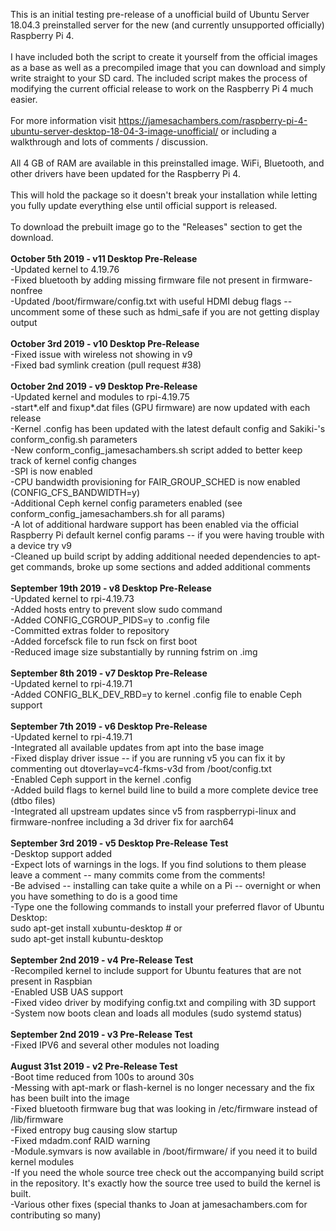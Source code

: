 This is an initial testing pre-release of a unofficial build of Ubuntu Server 18.04.3 preinstalled server for the new (and currently unsupported officially) Raspberry Pi 4.<br>
<br>
I have included both the script to create it yourself from the official images as a base as well as a precompiled image that you can download and simply write straight to your SD card.  The included script makes the process of modifying the current official release to work on the Raspberry Pi 4 much easier.<br>
<br>
For more information visit https://jamesachambers.com/raspberry-pi-4-ubuntu-server-desktop-18-04-3-image-unofficial/ or including a walkthrough and lots of comments / discussion.<br>
<br>
All 4 GB of RAM are available in this preinstalled image.  WiFi, Bluetooth, and other drivers have been updated for the Raspberry Pi 4.<br>
<br>
This will hold the package so it doesn't break your installation while letting you fully update everything else until official support is released.<br>
<br>
To download the prebuilt image go to the "Releases" section to get the download.<br>
<br>
<strong>October 5th 2019 - v11 Desktop Pre-Release</strong><br>
-Updated kernel to 4.19.76<br>
-Fixed bluetooth by adding missing firmware file not present in firmware-nonfree<br>
-Updated /boot/firmware/config.txt with useful HDMI debug flags -- uncomment some of these such as hdmi_safe if you are not getting display output<br>
<br>
<strong>October 3rd 2019 - v10 Desktop Pre-Release</strong><br>
-Fixed issue with wireless not showing in v9<br>
-Fixed bad symlink creation (pull request #38)<br>
<br>
<strong>October 2nd 2019 - v9 Desktop Pre-Release</strong><br>
-Updated kernel and modules to rpi-4.19.75<br>
-start*.elf and fixup*.dat files (GPU firmware) are now updated with each release<br>
-Kernel .config has been updated with the latest default config and Sakiki-'s conform_config.sh parameters<br>
-New conform_config_jamesachambers.sh script added to better keep track of kernel config changes<br>
-SPI is now enabled<br>
-CPU bandwidth provisioning for FAIR_GROUP_SCHED is now enabled (CONFIG_CFS_BANDWIDTH=y)<br>
-Additional Ceph kernel config parameters enabled (see conform_config_jamesachambers.sh for all params)<br>
-A lot of additional hardware support has been enabled via the official Raspberry Pi default kernel config params -- if you were having trouble with a device try v9<br>
-Cleaned up build script by adding additional needed dependencies to apt-get commands, broke up some sections and added additional comments<br>
<br>
<strong>September 19th 2019 - v8 Desktop Pre-Release</strong><br>
-Updated kernel to rpi-4.19.73<br>
-Added hosts entry to prevent slow sudo command<br>
-Added CONFIG_CGROUP_PIDS=y to .config file<br>
-Committed extras folder to repository<br>
-Added forcefsck file to run fsck on first boot<br>
-Reduced image size substantially by running fstrim on .img<br>
<br>
<strong>September 8th 2019 - v7 Desktop Pre-Release</strong><br>
-Updated kernel to rpi-4.19.71<br>
-Added CONFIG_BLK_DEV_RBD=y to kernel .config file to enable Ceph support<br>
<br>
<strong>September 7th 2019 - v6 Desktop Pre-Release</strong><br>
-Updated kernel to rpi-4.19.71<br>
-Integrated all available updates from apt into the base image<br>
-Fixed display driver issue -- if you are running v5 you can fix it by commenting out dtoverlay=vc4-fkms-v3d from /boot/config.txt<br>
-Enabled Ceph support in the kernel .config<br>
-Added build flags to kernel build line to build a more complete device tree (dtbo files)<br>
-Integrated all upstream updates since v5 from raspberrypi-linux and firmware-nonfree including a 3d driver fix for aarch64<br>
<br>
<strong>September 3rd 2019 - v5 Desktop Pre-Release Test</strong><br>
-Desktop support added<br>
-Expect lots of warnings in the logs.  If you find solutions to them please leave a comment -- many commits come from the comments!<br>
-Be advised -- installing can take quite a while on a Pi -- overnight or when you have something to do is a good time<br>
-Type one the following commands to install your preferred flavor of Ubuntu Desktop:<br>
sudo apt-get install xubuntu-desktop # or<br>
sudo apt-get install kubuntu-desktop<br>
<br>
<strong>September 2nd 2019 - v4 Pre-Release Test</strong><br>
-Recompiled kernel to include support for Ubuntu features that are not present in Raspbian<br>
-Enabled USB UAS support<br>
-Fixed video driver by modifying config.txt and compiling with 3D support<br>
-System now boots clean and loads all modules (sudo systemd status)<br>
<br>
<strong>September 2nd 2019 - v3 Pre-Release Test</strong><br>
-Fixed IPV6 and several other modules not loading<br>
<br>
<strong>August 31st 2019 - v2 Pre-Release Test</strong><br>
-Boot time reduced from 100s to around 30s<br>
-Messing with apt-mark or flash-kernel is no longer necessary and the fix has been built into the image<br>
-Fixed bluetooth firmware bug that was looking in /etc/firmware instead of /lib/firmware<br>
-Fixed entropy bug causing slow startup<br>
-Fixed mdadm.conf RAID warning<br>
-Module.symvars is now available in /boot/firmware/ if you need it to build kernel modules<br>
-If you need the whole source tree check out the accompanying build script in the repository. It's exactly how the source tree used to build the kernel is built.<br>
-Various other fixes (special thanks to Joan at jamesachambers.com for contributing so many)<br>
